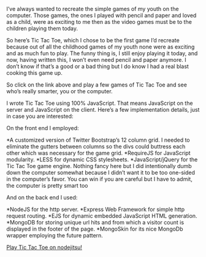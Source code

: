I’ve always wanted to recreate the simple games of my youth on the computer. Those games, the ones I played with pencil and paper and loved as a child, were as exciting to me then as the video games must be to the children playing them today.

So here’s Tic Tac Toe, which I chose to be the first game I’d recreate because out of all the childhood games of my youth none were as exciting and as much fun to play. The funny thing is, I still enjoy playing it today, and now, having written this, I won’t even need pencil and paper anymore. I don’t know if that’s a good or a bad thing but I do know I had a real blast cooking this game up.

So click on the link above and play a few games of Tic Tac Toe and see who’s really smarter, you or the computer.

I wrote Tic Tac Toe using 100% JavaScript. That means JavaScript on the server and JavaScript on the client. Here’s a few implementation details, just in case you are interested:

On the front end I employed:

*A customized version of Twitter Bootstrap’s 12 column grid. I needed to eliminate the gutters between columns so the divs could buttress each other which was necessary for the game grid.
*RequireJS for JavaScript modularity.
*LESS for dynamic CSS stylesheets.
*JavaScript/jQuery for the Tic Tac Toe game engine. Nothing fancy here but I did intentionally dumb down the computer somewhat because I didn’t want it to be too one-sided in the computer’s favor. You can win if you are careful but I have to admit, the computer is pretty smart too

And on the back end I used:

*NodeJS for the http server.
*Express Web Framework for simple http request routing.
*EJS for dynamic embedded JavaScript HTML generation.
*MongoDB for storing unique url hits and from which a visitor count is displayed in the footer of the page.
*MongoSkin for its nice MongoDb wrapper employing the future pattern.

[Play Tic Tac Toe on nodejitsu!](http://jefftschwartz.tictactoe.jit.su "click here to play Tic Tac Toe on nodejitsu")
